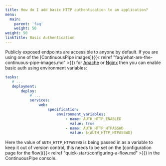 ```yaml
---
title: How do I add basic HTTP authentication to an application?
menu:
  main:
    parent: 'faq'
    weight: 50
weight: 50
linkTitle: Basic Authentication
---
```

Publicly exposed endpoints are accessible to anyone by default. If you are using one of the [ContinuousPipe images]({{< relref "faq/what-are-the-continuous-pipe-images.md" >}}) for [Apache](https://github.com/continuouspipe/dockerfiles/tree/master/php-apache#basic-authentication) or [Nginx](https://github.com/continuouspipe/dockerfiles/tree/master/php-nginx#basic-authentication) then you can enable basic auth using environment variables:

```yaml
tasks:
   # ...
   deployment:
       deploy:
           # ...
           services:
               web:
                   specification:
                       environment_variables:
                           - name: AUTH_HTTP_ENABLED
                             value: true
                           - name: AUTH_HTTP_HTPASSWD
                             value: ${AUTH_HTTP_HTPASSWD}
```

Here the value of `AUTH_HTTP_HTPASSWD` is being passed in as a variable to keep it out of version control, this needs to be set on the [configuration page for the flow]({{< relref "quick-start/configuring-a-flow.md" >}}) in the ContinuousPipe console.
